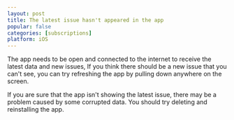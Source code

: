 ```yaml
---
layout: post
title: The latest issue hasn't appeared in the app
popular: false
categories: [subscriptions]
platform: iOS
---
```

The app needs to be open and connected to the internet to receive the latest data and new issues, If you think there should be a new issue that you can't see, you can try refreshing the app by pulling down anywhere on the screen.

If you are sure that the app isn't showing the latest issue, there may be a problem caused by some corrupted data. You should try deleting and reinstalling the app.
